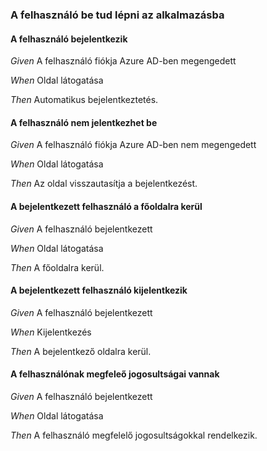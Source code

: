 ### A felhasználó be tud lépni az alkalmazásba


#### A felhasználó bejelentkezik

_Given_ A felhasználó fiókja Azure AD-ben megengedett

_When_ Oldal látogatása

_Then_ Automatikus bejelentkeztetés.

#### A felhasználó nem jelentkezhet be

_Given_ A felhasználó fiókja Azure AD-ben nem megengedett

_When_ Oldal látogatása

_Then_ Az oldal visszautasítja a bejelentkezést.

#### A bejelentkezett felhasználó a főoldalra kerül

_Given_ A felhasználó bejelentkezett

_When_ Oldal látogatása

_Then_ A főoldalra kerül.

#### A bejelentkezett felhasználó kijelentkezik

_Given_ A felhasználó bejelentkezett

_When_ Kijelentkezés

_Then_ A bejelentkező oldalra kerül.

#### A felhasználónak megfeleő jogosultságai vannak

_Given_ A felhasználó bejelentkezett

_When_ Oldal látogatása

_Then_ A felhasználó megfelelő jogosultságokkal rendelkezik.
